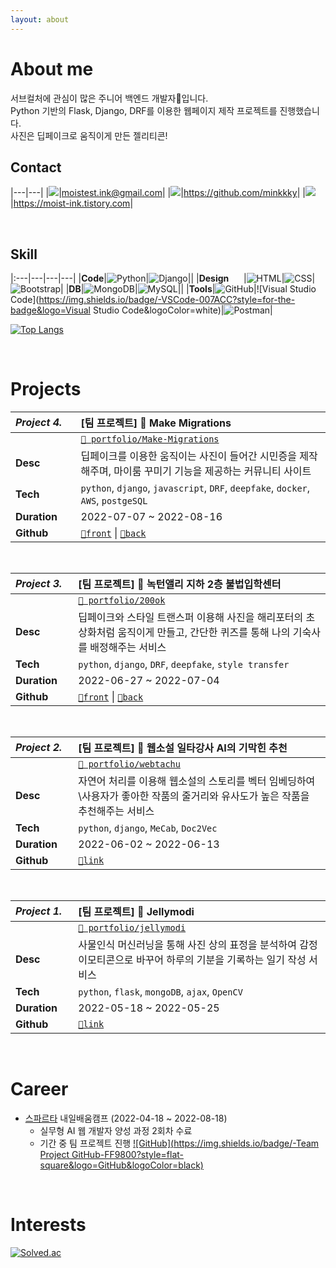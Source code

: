 ```yaml
---
layout: about 
---
```


# About me
서브컬처에 관심이 많은 주니어 백엔드 개발자🌱입니다.<br/>
Python 기반의 Flask, Django, DRF를 이용한 웹페이지 제작 프로젝트를 진행했습니다.  
사진은 딥페이크로 움직이게 만든 젤리티콘!

## Contact

|---|---|
|![](https://img.shields.io/badge/-Gmail-fff?style=square&logo=Gmail&logoColor=black)|<moistest.ink@gmail.com>|
|![](https://img.shields.io/badge/-Github-fff?style=square&logo=GitHub&logoColor=black)|<https://github.com/minkkky>|
|![](https://img.shields.io/badge/-Blog-fff?style=square&logo=Tistory&logoColor=black)|<https://moist-ink.tistory.com>|

<br/>

## Skill

|:---|---|---|---|
|**Code**|![Python](https://img.shields.io/badge/-Python-3776AB?style=for-the-badge&logo=Python&logoColor=white)|![Django](https://img.shields.io/badge/-Django-092E20?style=for-the-badge&logo=Django&logoColor=white)||
|**Design** &nbsp;&nbsp;&nbsp;&nbsp;&nbsp;|![HTML](https://img.shields.io/badge/-HTML-E34F26?style=for-the-badge&logo=HTML5&logoColor=white)|![CSS](https://img.shields.io/badge/-CSS-1572B6?style=for-the-badge&logo=CSS3&logoColor=white)|![Bootstrap](https://img.shields.io/badge/-Bootstrap-7952B3?style=for-the-badge&logo=Bootstrap&logoColor=white)|
|**DB**|![MongoDB](https://img.shields.io/badge/-MongoDB-47A248?style=for-the-badge&logo=MongoDB&logoColor=white)|![MySQL](https://img.shields.io/badge/-MySQL-4479A1?style=for-the-badge&logo=MySQL&logoColor=white)||
|**Tools**|![GitHub](https://img.shields.io/badge/-GitHub-181717?style=for-the-badge&logo=GitHub&logoColor=white)|![Visual Studio Code](https://img.shields.io/badge/-VSCode-007ACC?style=for-the-badge&logo=Visual Studio Code&logoColor=white)|![Postman](https://img.shields.io/badge/-Postman-FF6C37?style=for-the-badge&logo=Postman&logoColor=white)|

[![Top Langs](https://github-readme-stats.vercel.app/api/top-langs/?username=minkkky&layout=compact)](https://github.com/minkkky)

<br/>

# Projects

|_Project 4._|[팀 프로젝트]&nbsp;🚀&nbsp;Make Migrations|
|:---|:---|
||[`🔗 portfolio/Make-Migrations`](/2022-07-07/WM)|
|**Desc**|딥페이크를 이용한 움직이는 사진이 들어간 시민증을 제작해주며, 마이룸 꾸미기 기능을 제공하는 커뮤니티 사이트|
|**Tech**|`python`, `django`, `javascript`, `DRF`, `deepfake`, `docker`, `AWS`, `postgeSQL`|
|**Duration&nbsp;&nbsp;&nbsp;&nbsp;&nbsp;**|2022-07-07 ~ 2022-08-16|
|**Github**|[`🔗front`](https://github.com/cmjcum/WM_front) \| [`🔗back`](https://github.com/cmjcum/WM_back)|

<br/>

|_Project 3._|[팀 프로젝트]&nbsp;🎩&nbsp;녹턴앨리 지하 2층 불법입학센터|
|:---|:---|
||[`🔗 portfolio/200ok`](/2022-06-27/200ok)|
|**Desc**|딥페이크와 스타일 트랜스퍼 이용해 사진을 해리포터의 초상화처럼 움직이게 만들고, 간단한 퀴즈를 통해 나의 기숙사를 배정해주는 서비스|
|**Tech**|`python`, `django`, `DRF`, `deepfake`, `style transfer`|
|**Duration&nbsp;&nbsp;&nbsp;&nbsp;**|2022-06-27 ~ 2022-07-04|
|**Github**|[`🔗front`](https://github.com/cmjcum/200ok_frontend) \| [`🔗back`](https://github.com/cmjcum/200ok_backend)|

<br/>

|_Project 2._|[팀 프로젝트]&nbsp;🤖&nbsp;웹소설 일타강사 AI의 기막힌 추천|
|:---|:---|
||[`🔗 portfolio/webtachu`](/2022-06-02/webtachu)|
|**Desc**|자연어 처리를 이용해 웹소설의 스토리를 벡터 임베딩하여 \사용자가 좋아한 작품의 줄거리와 유사도가 높은 작품을 추천해주는 서비스|
|**Tech**|`python`, `django`, `MeCab`, `Doc2Vec`|
|**Duration&nbsp;&nbsp;&nbsp;&nbsp;**|2022-06-02 ~ 2022-06-13|
|**Github**|[`🔗link`](https://github.com/cmjcum/webtachu)|

<br/>

|_Project 1._|[팀 프로젝트]&nbsp;🍮&nbsp;Jellymodi|
|:---|:---|
||[`🔗 portfolio/jellymodi`](/2022-05-18/jellymodi)|
|**Desc**|사물인식 머신러닝을 통해 사진 상의 표정을 분석하여 감정 이모티콘으로 바꾸어 하루의 기분을 기록하는 일기 작성 서비스|
|**Tech**|`python`, `flask`, `mongoDB`, `ajax`, `OpenCV`|
|**Duration&nbsp;&nbsp;&nbsp;&nbsp;**|2022-05-18 ~ 2022-05-25|
|**Github**|[`🔗link`](https://github.com/cmjcum/Jellymodi_team)|

<br/>

# Career
* [스파르타](https://spartacodingclub.kr/) 내일배움캠프 (2022-04-18 ~ 2022-08-18)
  * 실무형 AI 웹 개발자 양성 과정 2회차 수료
  * 기간 중 팀 프로젝트 진행
 [![GitHub](https://img.shields.io/badge/-Team Project GitHub-FF9800?style=flat-square&logo=GitHub&logoColor=black)](https://github.com/cmjcum)

<br/>

# Interests
[![Solved.ac](http://mazassumnida.wtf/api/generate_badge?boj=mp98dl4)](https://solved.ac/profile/mp98dl4)